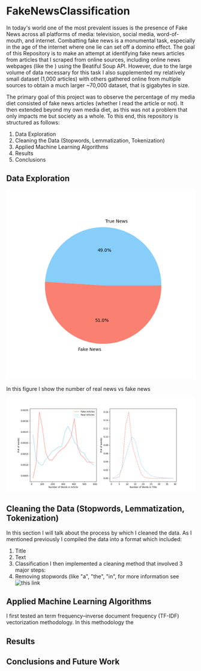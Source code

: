 # FakeNewsClassification


In today's world one of the most prevalent issues is the presence of Fake News across all platforms of media: television, social media, word-of-mouth, and internet.  Combatting fake news is a monumental task, especially in the age of the internet where one lie can set off a domino effect.  The goal of this Repository is to make an attempt at identifying fake news articles from articles that I scraped from online sources, including online news webpages (like the ) using the Beatiful Soup API.  However, due to the large volume of data necessary for this task I also supplemented my relatively small dataset (1,000 articles) with others gathered online from multiple sources to obtain a much larger ~70,000 dataset, that is gigabytes in size.  

The primary goal of this project was to observe the percentage of my media diet consisted of fake news articles (whether I read the article or not).  It then extended beyond my own media diet, as this was not a problem that only impacts me but society as a whole.  To this end, this repository is structured as follows: 

1. Data Exploration
2. Cleaning the Data (Stopwords, Lemmatization, Tokenization) 
3. Applied Machine Learning Algorithms
4. Results
5. Conclusions


## Data Exploration ##
![In this figure ](DataExploration_Plots/real_vs_fake.png)

In this figure I show the number of real news vs fake news

![In this figure](DataExploration_Plots/length_Of_articles.png)



## Cleaning the Data (Stopwords, Lemmatization, Tokenization) ##

In this section I will talk about the process by which I cleaned the data.  As I mentioned previously I compiled the data into a format which included: 
  1. Title
  2. Text
  3. Classification
I then implemented a cleaning method that involved 3 major steps:
  1. Removing stopwords (like "a", "the", "in", for more information see ![this link](https://pythonspot.com/nltk-stop-words/)

## Applied Machine Learning Algorithms ##
I first tested an term frequency–inverse document frequency (TF-IDF) vectorization methodology.  In this methodology the 
## Results ## 

## Conclusions and Future Work ##
